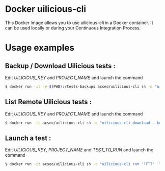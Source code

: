 # Docker uilicious-cli

This Docker Image allows you to use uilicious-cli in a Docker container.
It can be used locally or during your Continuous Integration Process.

# Usage examples

## Backup / Download Uilicious tests :

Edit *UILICIOUS_KEY*  and *PROJECT_NAME* and launch the command

```bash
$ docker run -it -v $(PWD):/tests-backups acseo/uilicious-cli sh -c "uilicious-cli download --key UILICIOUS_KEY 'PROJECT_NAME' /tests-backups"
```
## List Remote Uilicious tests : 

Edit *UILICIOUS_KEY*  and *PROJECT_NAME* and launch the command

```bash
$ docker run -it acseo/uilicious-cli sh -c "uilicious-cli download --key UILICIOUS_KEY 'PROJECT_NAME' /tmp | grep 'Downloaded file' | sed 's/Downloaded file - \/tmp\///g' | sed 's/.test.js//g' | sort"
```

## Launch a test : 

Edit *UILICIOUS_KEY*,  *PROJECT_NAME* and *TEST_TO_RUN* and launch the command

```bash
$ docker run -it acseo/uilicious-cli sh -c "uilicious-cli run 'FFTT' 'TEST_TO_RUN' --key BHNpNkQroZ8ohAMfQGmUb8"
```
